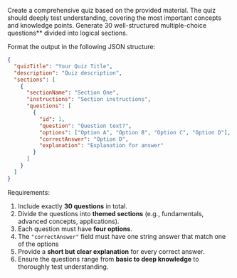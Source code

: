 Create a comprehensive quiz based on the provided material. The quiz should deeply test understanding, covering the most important concepts and knowledge points. Generate 30 well-structured multiple-choice questions** divided into logical sections.

Format the output in the following JSON structure:

```json
{
  "quizTitle": "Your Quiz Title",
  "description": "Quiz description",
  "sections": [
    {
      "sectionName": "Section One",
      "instructions": "Section instructions",
      "questions": [
        {
          "id": 1,
          "question": "Question text?",
          "options": ["Option A", "Option B", "Option C", "Option D"],
          "correctAnswer": "Option D",
          "explanation": "Explanation for answer"
        }
      ] 
    }
  ]
}
```

Requirements:

1. Include exactly **30 questions** in total.
2. Divide the questions into **themed sections** (e.g., fundamentals, advanced concepts, applications).
3. Each question must have **four options**.
4. The `"correctAnswer"` field must have one string answer that match one of the options
5. Provide a **short but clear explanation** for every correct answer.
6. Ensure the questions range from **basic to deep knowledge** to thoroughly test understanding.
